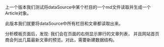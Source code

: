 上一个版本我们测试将dataSource中某个栏目的一个md文件读取并生成一个Article对象。

此版本我们就要将dataSource中所有栏目和文章都读取出来。


分析模板页面后，发现: 我们会在页面的右侧显示罪行的文章列表，
并且网站首页商会列出几篇最新文章的预览。对此，需要新建数据结构。

